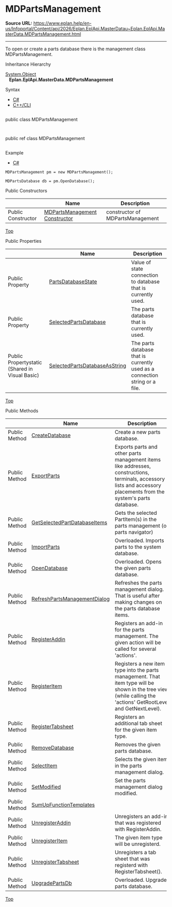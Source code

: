 # MDPartsManagement

**Source URL:** https://www.eplan.help/en-us/Infoportal/Content/api/2026/Eplan.EplApi.MasterDatau~Eplan.EplApi.MasterData.MDPartsManagement.html

---

To open or create a parts database there is the management class MDPartsManagement.

Inheritance Hierarchy

[System.Object](#)  
   **Eplan.EplApi.MasterData.MDPartsManagement**

Syntax

- [C#](#i-syntax-CS)
- [C++/CLI](#i-syntax-CPP2005)

```
```
public class MDPartsManagement
```
```

```
```
public ref class MDPartsManagement
```
```

Example

- [C#](#i-tab-content-61a52ec3-7ef7-409b-a280-577f750b00d7)

```
MDPartsManagement pm = new MDPartsManagement();

MDPartsDatabase db = pm.OpenDatabase();
```

Public Constructors

|  | Name | Description |
| --- | --- | --- |
| Public Constructor | [MDPartsManagement Constructor](Eplan.EplApi.MasterDatau~Eplan.EplApi.MasterData.MDPartsManagement~_ctor.html) | constructor of MDPartsManagement |

[Top](#top)



Public Properties

|  | Name | Description |
| --- | --- | --- |
| Public Property | [PartsDatabaseState](Eplan.EplApi.MasterDatau~Eplan.EplApi.MasterData.MDPartsManagement~PartsDatabaseState.html) | Value of state connection to database that is currently used. |
| Public Property | [SelectedPartsDatabase](Eplan.EplApi.MasterDatau~Eplan.EplApi.MasterData.MDPartsManagement~SelectedPartsDatabase.html) | The parts database that is currently used. |
| Public Propertystatic (Shared in Visual Basic) | [SelectedPartsDatabaseAsString](Eplan.EplApi.MasterDatau~Eplan.EplApi.MasterData.MDPartsManagement~SelectedPartsDatabaseAsString.html) | The parts database that is currently used as a connection string or a file. |

[Top](#top)

Public Methods

|  | Name | Description |
| --- | --- | --- |
| Public Method | [CreateDatabase](Eplan.EplApi.MasterDatau~Eplan.EplApi.MasterData.MDPartsManagement~CreateDatabase.html) | Create a new parts database. |
| Public Method | [ExportParts](Eplan.EplApi.MasterDatau~Eplan.EplApi.MasterData.MDPartsManagement~ExportParts.html) | Exports parts and other parts management items like addresses, constructions, terminals, accessory lists and accessory placements from the system's parts database. |
| Public Method | [GetSelectedPartDatabaseItems](Eplan.EplApi.MasterDatau~Eplan.EplApi.MasterData.MDPartsManagement~GetSelectedPartDatabaseItems.html) | Gets the selected PartItem(s) in the parts management (or parts navigator) |
| Public Method | [ImportParts](Eplan.EplApi.MasterDatau~Eplan.EplApi.MasterData.MDPartsManagement~ImportParts.html) | Overloaded. Imports parts to the system database. |
| Public Method | [OpenDatabase](Eplan.EplApi.MasterDatau~Eplan.EplApi.MasterData.MDPartsManagement~OpenDatabase.html) | Overloaded. Opens the given parts database. |
| Public Method | [RefreshPartsManagementDialog](Eplan.EplApi.MasterDatau~Eplan.EplApi.MasterData.MDPartsManagement~RefreshPartsManagementDialog.html) | Refreshes the parts management dialog. That is useful after making changes on the parts database items. |
| Public Method | [RegisterAddin](Eplan.EplApi.MasterDatau~Eplan.EplApi.MasterData.MDPartsManagement~RegisterAddin.html) | Registers an add-in for the parts management. The given action will be called for several 'actions'. |
| Public Method | [RegisterItem](Eplan.EplApi.MasterDatau~Eplan.EplApi.MasterData.MDPartsManagement~RegisterItem.html) | Registers a new item type into the parts management. That item type will be shown in the tree view (while calling the 'actions' GetRootLevel and GetNextLevel). |
| Public Method | [RegisterTabsheet](Eplan.EplApi.MasterDatau~Eplan.EplApi.MasterData.MDPartsManagement~RegisterTabsheet.html) | Registers an additional tab sheet for the given item type. |
| Public Method | [RemoveDatabase](Eplan.EplApi.MasterDatau~Eplan.EplApi.MasterData.MDPartsManagement~RemoveDatabase.html) | Removes the given parts database. |
| Public Method | [SelectItem](Eplan.EplApi.MasterDatau~Eplan.EplApi.MasterData.MDPartsManagement~SelectItem.html) | Selects the given item in the parts management dialog. |
| Public Method | [SetModified](Eplan.EplApi.MasterDatau~Eplan.EplApi.MasterData.MDPartsManagement~SetModified.html) | Set the parts management dialog modified. |
| Public Method | [SumUpFunctionTemplates](Eplan.EplApi.MasterDatau~Eplan.EplApi.MasterData.MDPartsManagement~SumUpFunctionTemplates.html) |  |
| Public Method | [UnregisterAddin](Eplan.EplApi.MasterDatau~Eplan.EplApi.MasterData.MDPartsManagement~UnregisterAddin.html) | Unregisters an add-in that was registered with RegisterAddin. |
| Public Method | [UnregisterItem](Eplan.EplApi.MasterDatau~Eplan.EplApi.MasterData.MDPartsManagement~UnregisterItem.html) | The given item type will be unregisterd. |
| Public Method | [UnregisterTabsheet](Eplan.EplApi.MasterDatau~Eplan.EplApi.MasterData.MDPartsManagement~UnregisterTabsheet.html) | Unregisters a tab sheet that was registerd with RegisterTabsheet(). |
| Public Method | [UpgradePartsDb](Eplan.EplApi.MasterDatau~Eplan.EplApi.MasterData.MDPartsManagement~UpgradePartsDb.html) | Overloaded. Upgrades parts database. |

[Top](#top)
